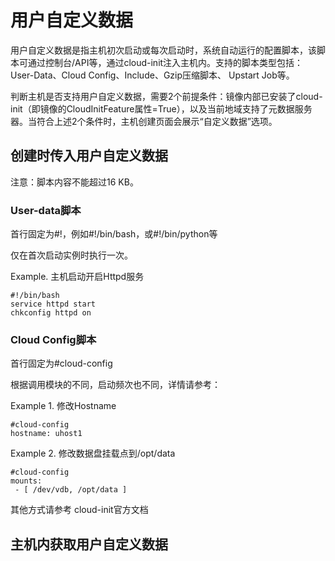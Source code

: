 # 用户自定义数据

用户自定义数据是指主机初次启动或每次启动时，系统自动运行的配置脚本，该脚本可通过控制台/API等，通过cloud-init注入主机内。支持的脚本类型包括：User-Data、Cloud Config、Include、Gzip压缩脚本、 Upstart Job等。

判断主机是否支持用户自定义数据，需要2个前提条件：镜像内部已安装了cloud-init（即镜像的CloudInitFeature属性=True），以及当前地域支持了元数据服务器。当符合上述2个条件时，主机创建页面会展示“自定义数据”选项。

## 创建时传入用户自定义数据

注意：脚本内容不能超过16 KB。

### User-data脚本

首行固定为#!，例如#!/bin/bash，或#!/bin/python等

仅在首次启动实例时执行一次。

Example. 主机启动开启Httpd服务

    #!/bin/bash
    service httpd start
    chkconfig httpd on

### Cloud Config脚本

首行固定为#cloud-config

根据调用模块的不同，启动频次也不同，详情请参考：

Example 1. 修改Hostname

    #cloud-config
    hostname: uhost1

Example 2. 修改数据盘挂载点到/opt/data

    #cloud-config
    mounts:
     - [ /dev/vdb, /opt/data ]


其他方式请参考 cloud-init官方文档

## 主机内获取用户自定义数据


